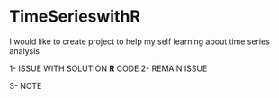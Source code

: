 # TimeSerieswithR

I would like to create project to help my self learning about time series analysis

1- ISSUE WITH SOLUTION
**R** CODE
2- REMAIN ISSUE

3- NOTE
